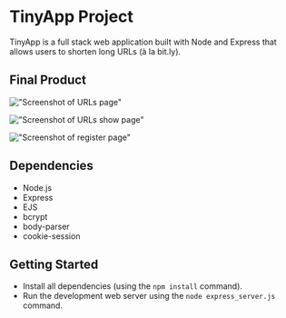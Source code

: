 # TinyApp Project

TinyApp is a full stack web application built with Node and Express that allows users to shorten long URLs (à la bit.ly).

## Final Product

!["Screenshot of URLs page"](#)

!["Screenshot of URLs show page"](#)

!["Screenshot of register page"](#)


## Dependencies

- Node.js
- Express
- EJS
- bcrypt
- body-parser
- cookie-session

## Getting Started

- Install all dependencies (using the `npm install` command).
- Run the development web server using the `node express_server.js` command.
